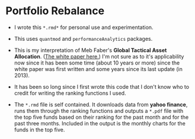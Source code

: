 # Portfolio Rebalance

+ I wrote this `*.rmd*` for personal use and experimentation.

+ This uses `quantmod` and `performanceAnalytics` packages.

+ This is my interpretation of Meb Faber's **Global Tactical Asset Allocation**. ([The white paper here.](https://papers.ssrn.com/sol3/papers.cfm?abstract_id=962461)) I'm not sure as to it's applicability now since it has been some time (about 10 years or more) since the white paper was first written and some years since its last update (in 2013).

+ It has been so long since I first wrote this code that I don't know who to credit for writing the ranking functions I used.

+ The `*.rmd` file is self contained. It downloads data from **yahoo finance**, runs them through the ranking functions and outputs a `*.pdf` file with the top five funds based on their ranking for the past month and for the past three months. Included in the output is the monthly charts for the funds in the top five.
